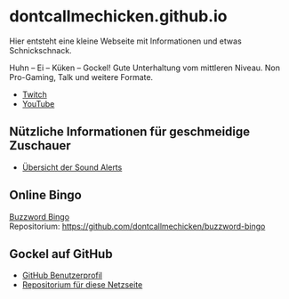 # dontcallmechicken.github.io
Hier entsteht eine kleine Webseite mit Informationen und etwas Schnickschnack.

Huhn – Ei – Küken – Gockel! Gute Unterhaltung vom mittleren Niveau. Non Pro-Gaming, Talk und weitere Formate.

+ [Twitch](https://www.twitch.tv/dontcallmechicken)
+ [YouTube](https://www.youtube.com/channel/UCA1mifjFo7ImSZeXYBL1j6g)

## Nützliche Informationen für geschmeidige Zuschauer
+ [Übersicht der Sound Alerts](info/sounds.md)

## Online Bingo
[Buzzword Bingo](buzzword-bingo-web/)  
Repositorium: https://github.com/dontcallmechicken/buzzword-bingo

## Gockel auf GitHub
+ [GitHub Benutzerprofil](https://github.com/dontcallmechicken)
+ [Repositorium für diese Netzseite](https://github.com/dontcallmechicken/dontcallmechicken.github.io)

